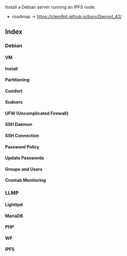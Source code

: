 Install a Debian server running an IPFS node.
* roadmap -> https://clem9nt.github.io/born2beroot_42/

##  Index
###  Debian
####     VM
####     Install
####     Partitioning
####     Comfort
####     Sudoers
####     UFW (Uncomplicated Firewall)
####     SSH Daemon
####     SSH Connection
####     Password Policy
####     Update Passwords
####     Groups and Users
####     Crontab Monitoring
###  LLMP
####     Lighttpd
####     MariaDB
####     PHP
####     WP
####     IPFS

